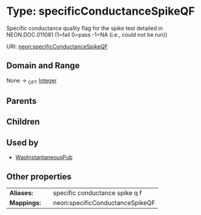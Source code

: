 
# Type: specificConductanceSpikeQF


Specific conductance quality flag for the spike test detailed in NEON.DOC.011081 (1=fail 0=pass -1=NA (i.e., could not be run))

URI: [neon:specificConductanceSpikeQF](https://data.neonscience.org/specificConductanceSpikeQF)


## Domain and Range

None ->  <sub>OPT</sub> [Integer](types/Integer.md)

## Parents


## Children


## Used by

 * [WaqInstantaneousPub](WaqInstantaneousPub.md)

## Other properties

|  |  |  |
| --- | --- | --- |
| **Aliases:** | | specific conductance spike q f |
| **Mappings:** | | neon:specificConductanceSpikeQF |

